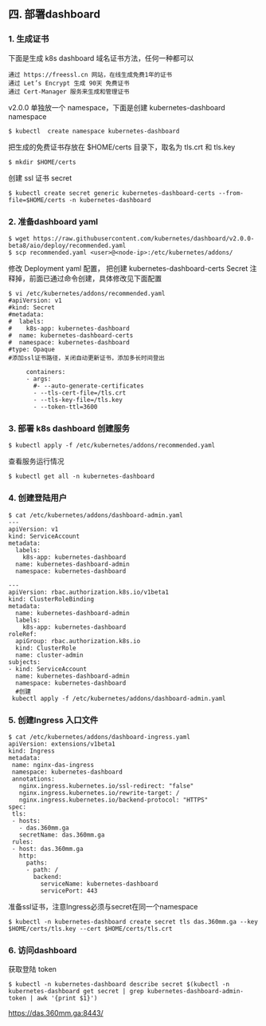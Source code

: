 ## 四. 部署dashboard
### 1. 生成证书
下面是生成 k8s dashboard 域名证书方法，任何一种都可以
```
通过 https://freessl.cn 网站，在线生成免费1年的证书
通过 Let’s Encrypt 生成 90天 免费证书
通过 Cert-Manager 服务来生成和管理证书
```
v2.0.0 单独放一个 namespace，下面是创建 kubernetes-dashboard namespace
```
$ kubectl  create namespace kubernetes-dashboard
```
把生成的免费证书存放在 $HOME/certs 目录下，取名为 tls.crt 和 tls.key
```
$ mkdir $HOME/certs
```
创建 ssl 证书 secret
```
$ kubectl create secret generic kubernetes-dashboard-certs --from-file=$HOME/certs -n kubernetes-dashboard
```
### 2. 准备dashboard yaml
```
$ wget https://raw.githubusercontent.com/kubernetes/dashboard/v2.0.0-beta8/aio/deploy/recommended.yaml
$ scp recommended.yaml <user>@<node-ip>:/etc/kubernetes/addons/
```
修改 Deployment yaml 配置， 把创建 kubernetes-dashboard-certs Secret 注释掉，前面已通过命令创建，具体修改见下面配置
 ```
 $ vi /etc/kubernetes/addons/recommended.yaml
#apiVersion: v1
#kind: Secret
#metadata:
#  labels:
#    k8s-app: kubernetes-dashboard
#  name: kubernetes-dashboard-certs
#  namespace: kubernetes-dashboard
#type: Opaque
#添加ssl证书路径，关闭自动更新证书，添加多长时间登出

      containers:
      - args:
        #- --auto-generate-certificates
        - --tls-cert-file=/tls.crt
        - --tls-key-file=/tls.key
        - --token-ttl=3600
```
### 3. 部署 k8s dashboard 创建服务
```
$ kubectl apply -f /etc/kubernetes/addons/recommended.yaml
```
查看服务运行情况
```
$ kubectl get all -n kubernetes-dashboard
```
### 4. 创建登陆用户
```
$ cat /etc/kubernetes/addons/dashboard-admin.yaml
---
apiVersion: v1
kind: ServiceAccount
metadata:
  labels:
    k8s-app: kubernetes-dashboard
  name: kubernetes-dashboard-admin
  namespace: kubernetes-dashboard
 
---
apiVersion: rbac.authorization.k8s.io/v1beta1
kind: ClusterRoleBinding
metadata:
  name: kubernetes-dashboard-admin
  labels:
    k8s-app: kubernetes-dashboard
roleRef:
  apiGroup: rbac.authorization.k8s.io
  kind: ClusterRole
  name: cluster-admin
subjects:
- kind: ServiceAccount
  name: kubernetes-dashboard-admin
  namespace: kubernetes-dashboard
  #创建
 kubectl apply -f /etc/kubernetes/addons/dashboard-admin.yaml
 ```
 ### 5. 创建Ingress 入口文件
 ```
$ cat /etc/kubernetes/addons/dashboard-ingress.yaml
 apiVersion: extensions/v1beta1
kind: Ingress
metadata:
  name: nginx-das-ingress
  namespace: kubernetes-dashboard
  annotations:
    nginx.ingress.kubernetes.io/ssl-redirect: "false"
    nginx.ingress.kubernetes.io/rewrite-target: /
    nginx.ingress.kubernetes.io/backend-protocol: "HTTPS"
spec:
  tls:
  - hosts:
    - das.360mm.ga
    secretName: das.360mm.ga
  rules:
  - host: das.360mm.ga
    http:
      paths:
      - path: /
        backend:
          serviceName: kubernetes-dashboard
          servicePort: 443
 ```
 准备ssl证书，注意Ingress必须与secret在同一个namespace
 ```
 $ kubectl -n kubernetes-dashboard create secret tls das.360mm.ga --key $HOME/certs/tls.key --cert $HOME/certs/tls.crt
```
### 6. 访问dashboard
获取登陆 token
```
$ kubectl -n kubernetes-dashboard describe secret $(kubectl -n kubernetes-dashboard get secret | grep kubernetes-dashboard-admin-token | awk '{print $1}')
```
https://das.360mm.ga:8443/
